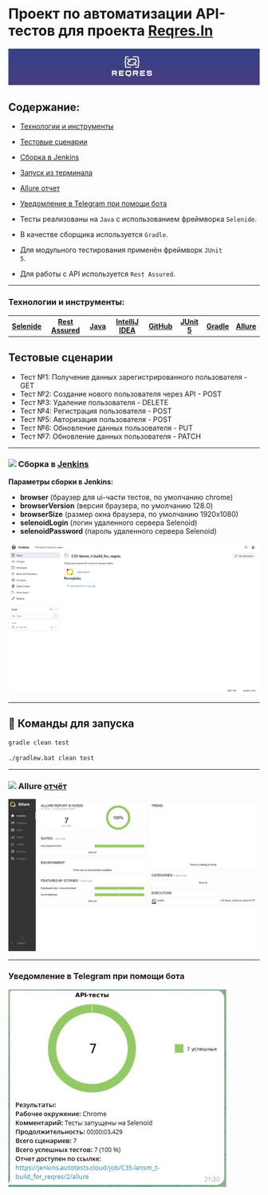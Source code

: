# Проект по автоматизации API-тестов для проекта [Reqres.In](https://reqres.in)

![](media/REQRES.jpg)

## Содержание:

- [Технологии и инструменты](#технологии-и-инструменты)
- [Тестовые сценарии](#тестовые-сценарии)
- [Сборка в Jenkins](#jenkins-build)
- [Запуск из терминала](#команды-для-запуска-из-терминала)
- [Allure отчет](#allure-report)
- [Уведомление в Telegram при помощи бота](#уведомление-в-telegram-при-помощи-бота)

- Тесты реализованы на <code>Java</code> с использованием фреймворка <code>Selenide</code>.
- В качестве сборщика используется <code>Gradle</code>.
- Для модульного тестирования применён фреймворк <code>JUnit 5</code>.
- Для работы с API используется <code>Rest Assured</code>.

---

### Технологии и инструменты:
<table>
  <tr>
    <th><a href="https://selenide.org/" target="_blank">Selenide</a>
    <th><a href="https://rest-assured.io/" target="_blank">Rest Assured</a></th>
    <th><a href="https://www.oracle.com/java/" target="_blank">Java</a></th>
    <th><a href="https://www.jetbrains.com/idea/" target="_blank">IntelliJ IDEA</a></th>
    <th><a href="https://github.com/" target="_blank">GitHub</a></th>
    <th><a href="https://junit.org/junit5/" target="_blank">JUnit 5</a></th>
    <th><a href="https://gradle.org/" target="_blank">Gradle</a></th>
    <th><a href="https://qameta.io/" target="_blank">Allure</a></th>
  </tr>
</table>

## Тестовые сценарии
- Тест №1: Получение данных зарегистрированного пользователя - GET
- Тест №2: Создание нового пользователя через API - POST
- Тест №3: Удаление пользователя - DELETE
- Тест №4: Регистрация пользователя - POST
- Тест №5: Авторизация пользователя - POST
- Тест №6: Обновление данных пользователя - PUT
- Тест №7: Обновление данных пользователя - PATCH
---
<h3 id="jenkins-build"> 
  <img src="https://img.icons8.com/?size=30&id=39292&format=png&color=000000"> Сборка в <a href="https://jenkins.autotests.cloud/job/C35-lansm_t-build_for_reqres/">Jenkins</a>
</h3>

**Параметры сборки в Jenkins:**

- **browser** (браузер для ui-части тестов, по умолчанию chrome)
- **browserVersion** (версия браузера, по умолчанию 128.0)
- **browserSize** (размер окна браузера, по умолчанию 1920x1080)
- **selenoidLogin** (логин удаленного сервера Selenoid)
- **selenoidPassword** (пароль удаленного сервера Selenoid)

![](media/jenkins_reqres.jpg)

---
## :rocket: Команды для запуска

```bash
gradle clean test
```

```bash
./gradlew.bat clean test
```
---

<h3 id="allure-report">
  <img src="https://img.icons8.com/?size=30&id=39292&format=png&color=000000">
  Allure <a href="https://jenkins.autotests.cloud/job/C35-lansm_t-build_for_reqres/allure/">отчёт</a>
</h3>

![](media/allure_reqres.jpg)

---
### Уведомление в Telegram при помощи бота
![](media/telegram_reqres.jpg)
